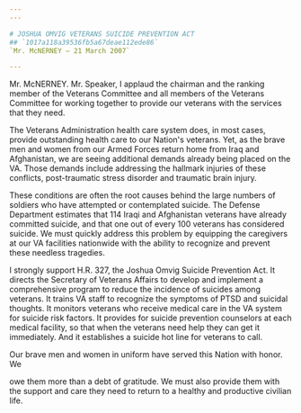 ```yaml
---
---

# JOSHUA OMVIG VETERANS SUICIDE PREVENTION ACT
## `1017a118a39536fb5a67deae112ede86`
`Mr. McNERNEY — 21 March 2007`

---
```



Mr. McNERNEY. Mr. Speaker, I applaud the chairman and the ranking 
member of the Veterans Committee and all members of the Veterans 
Committee for working together to provide our veterans with the 
services that they need.

The Veterans Administration health care system does, in most cases, 
provide outstanding health care to our Nation's veterans. Yet, as the 
brave men and women from our Armed Forces return home from Iraq and 
Afghanistan, we are seeing additional demands already being placed on 
the VA. Those demands include addressing the hallmark injuries of these 
conflicts, post-traumatic stress disorder and traumatic brain injury.

These conditions are often the root causes behind the large numbers 
of soldiers who have attempted or contemplated suicide. The Defense 
Department estimates that 114 Iraqi and Afghanistan veterans have 
already committed suicide, and that one out of every 100 veterans has 
considered suicide. We must quickly address this problem by equipping 
the caregivers at our VA facilities nationwide with the ability to 
recognize and prevent these needless tragedies.

I strongly support H.R. 327, the Joshua Omvig Suicide Prevention Act. 
It directs the Secretary of Veterans Affairs to develop and implement a 
comprehensive program to reduce the incidence of suicides among 
veterans. It trains VA staff to recognize the symptoms of PTSD and 
suicidal thoughts. It monitors veterans who receive medical care in the 
VA system for suicide risk factors. It provides for suicide prevention 
counselors at each medical facility, so that when the veterans need 
help they can get it immediately. And it establishes a suicide hot line 
for veterans to call.

Our brave men and women in uniform have served this Nation with 
honor. We


owe them more than a debt of gratitude. We must also provide them with 
the support and care they need to return to a healthy and productive 
civilian life.